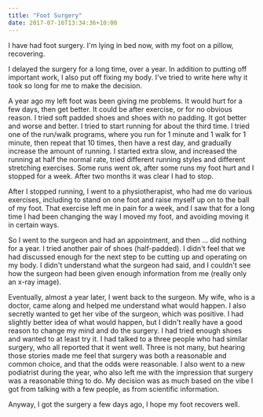 ```yaml
---
title: "Foot Surgery"
date: 2017-07-16T13:34:36+10:00
---
```



I have had foot surgery. I'm lying in bed now, with my foot on a pillow, recovering.

I delayed the surgery for a long time, over a year. In addition to putting off important work, I also put off fixing my body. I've tried to write here why it took so long for me to make the decision.

A year ago my left foot was been giving me problems. It would hurt for a few days, then get better. It could be after exercise, or for no obvious reason. I tried soft padded shoes and shoes with no padding. It got better and worse and better. I tried to start running for about the third time. I tried one of the run/walk programs, where you run for 1 minute and 1 walk for 1 minute, then repeat that 10 times, then have a rest day, and gradually increase the amount of running. I started extra slow, and increased the running at half the normal rate, tried different running styles and different stretching exercises. Some runs went ok, after some runs my foot hurt and I stopped for a week. After two months it was clear I had to stop.

After I stopped running, I went to a physiotherapist, who had me do various exercises, including to stand on one foot and raise myself up on to the ball of my foot. That exercise left me in pain for a week, and I saw that for a long time I had been changing the way I moved my foot, and avoiding moving it in certain ways.

So I went to the surgeon and had an appointment, and then ... did nothing for a year. I tried another pair of shoes (half-padded). I didn't feel that we had discussed enough for the next step to be cutting up and operating on my body. I didn't understand what the surgeon had said, and I couldn't see how the surgeon had been given enough information from me (really only an x-ray image).

Eventually, almost a year later, I went back to the surgeon. My wife, who is a doctor, came along and helped me understand what would happen. I also secretly wanted to get her vibe of the surgeon, which was positive. I had slightly better idea of what would happen, but I didn't really have a good reason to change my mind and do the surgery. I had tried enough shoes and wanted to at least try it. I had talked to a three people who had similar surgery, who all reported that it went well. Three is not many, but hearing those stories made me feel that surgery was both a reasonable and common choice, and that the odds were reasonable. I also went to a new podiatrist during the year, who also left me with the impression that surgery was a reasonable thing to do. My decision was as much based on the vibe I got from talking with a few people, as from scientific information.

Anyway, I got the surgery a few days ago, I hope my foot recovers well.


